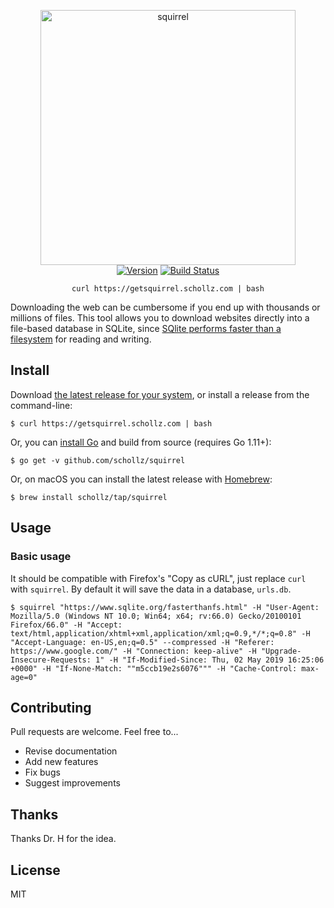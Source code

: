 
<p align="center">
<img
    src=""
    width="408px" border="0" alt="squirrel">
<br>
<a href="https://github.com/schollz/squirrel/releases/latest"><img src="https://img.shields.io/badge/version-v1.0.3-brightgreen.svg?style=flat-square" alt="Version"></a>
<a href="https://travis-ci.org/schollz/squirrel"><img
src="https://img.shields.io/travis/schollz/squirrel.svg?style=flat-square" alt="Build
Status"></a> 
</p>


<p align="center"><code>curl https://getsquirrel.schollz.com | bash</code></p>


Downloading the web can be cumbersome if you end up with thousands or millions of files. This tool allows you to download websites directly into a file-based database in SQLite, since [SQlite performs faster than a filesystem](https://www.sqlite.org/fasterthanfs.html) for reading and writing.


## Install

Download [the latest release for your system](https://github.com/schollz/squirrel/releases/latest), or install a release from the command-line:

```
$ curl https://getsquirrel.schollz.com | bash
```

Or, you can [install Go](https://golang.org/dl/) and build from source (requires Go 1.11+): 

```
$ go get -v github.com/schollz/squirrel
```


Or, on macOS you can install the latest release with [Homebrew](https://brew.sh/): 

```
$ brew install schollz/tap/squirrel
```

## Usage 

### Basic usage

It should be compatible with Firefox's "Copy as cURL", just replace `curl` with `squirrel`. By default it will save the data in a database, `urls.db`.

```
$ squirrel "https://www.sqlite.org/fasterthanfs.html" -H "User-Agent: Mozilla/5.0 (Windows NT 10.0; Win64; x64; rv:66.0) Gecko/20100101 Firefox/66.0" -H "Accept: text/html,application/xhtml+xml,application/xml;q=0.9,*/*;q=0.8" -H "Accept-Language: en-US,en;q=0.5" --compressed -H "Referer: https://www.google.com/" -H "Connection: keep-alive" -H "Upgrade-Insecure-Requests: 1" -H "If-Modified-Since: Thu, 02 May 2019 16:25:06 +0000" -H "If-None-Match: ""m5ccb19e2s6076""" -H "Cache-Control: max-age=0"
```


## Contributing

Pull requests are welcome. Feel free to...

- Revise documentation
- Add new features
- Fix bugs
- Suggest improvements

## Thanks

Thanks Dr. H for the idea.

## License

MIT
